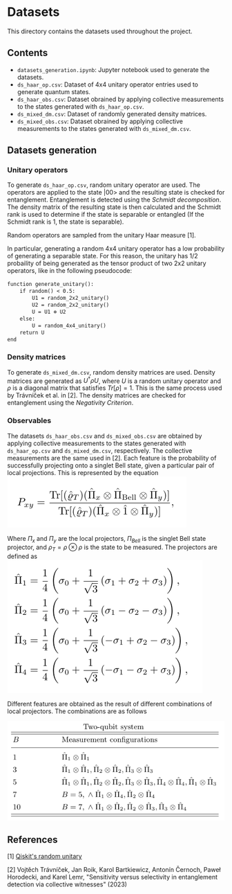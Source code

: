 # Datasets

This directory contains the datasets used throughout the project.

## Contents

- `datasets_generation.ipynb`: Jupyter notebook used to generate the datasets.
- `ds_haar_op.csv`: Dataset of 4x4 unitary operator entries used to generate quantum states.
- `ds_haar_obs.csv`: Dataset obrained by applying collective measurements to the states generated with `ds_haar_op.csv`.
- `ds_mixed_dm.csv`: Dataset of randomly generated density matrices.
- `ds_mixed_obs.csv`: Dataset obrained by applying collective measurements to the states generated with `ds_mixed_dm.csv`.

## Datasets generation

### Unitary operators

To generate `ds_haar_op.csv`, random unitary operator are used. The operators are applied to the state |00> and the resulting state is checked for entanglement.
Entanglement is detected using the _Schmidt decomposition_.
The density matrix of the resulting state is then calculated and the Schmidt rank is used to determine if the state is separable or entangled
(If the Schmidt rank is 1, the state is separable).

Random operators are sampled from the unitary Haar measure [1].

In particular, generating a random 4x4 unitary operator has a low probability of generating a separable state.
For this reason, the unitary has 1/2 probaility of being generated as the tensor product of two 2x2 unitary operators,
like in the following pseudocode:

```pseudocode
function generate_unitary():
    if random() < 0.5:
        U1 = random_2x2_unitary()
        U2 = random_2x2_unitary()
        U = U1 ⊗ U2
    else:
        U = random_4x4_unitary()
    return U
end
```

### Density matrices

To generate `ds_mixed_dm.csv`, random density matrices are used.
Density matrices are generated as $U^\dagger \rho U$, where $U$ is a random unitary operator and $\rho$ is a diagonal matrix that satisfies $Tr[\rho]=1$.
This is the same process used by Trávníček et al. in [2].
The density matrices are checked for entanglement using the _Negativity Criterion_.

### Observables

The datasets `ds_haar_obs.csv` and `ds_mixed_obs.csv` are obtained by applying collective measurements to the states generated with `ds_haar_op.csv` and `ds_mixed_dm.csv`, respectively.
The collective measurements are the same used in [2].
Each feature is the probability of successfully projecting onto a singlet Bell state, given a particular pair of local projections.
This is represented by the equation
![equation](../images/equation.png)


Where $\Pi_x$ and $\Pi_y$ are the local projectors, $\Pi_{Bell}$ is the singlet Bell state projector, and $\rho_T = \rho \otimes \rho$ is the state to be measured.
The projectors are defined as
![projections](../images/projections.png)

Different features are obtained as the result of different combinations of local projectors.
The combinations are as follows

![combinations](../images/measurement_configurations.png)


## References

[1] [Qiskit's random unitary](https://docs.quantum.ibm.com/api/qiskit/0.19/qiskit.quantum_info.random_unitary)

[2] Vojtěch Trávníček, Jan Roik, Karol Bartkiewicz, Antonín Černoch, Paweł Horodecki, and Karel Lemr, "Sensitivity versus selectivity in entanglement detection via collective witnesses" (2023)
